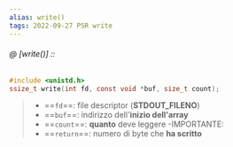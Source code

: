 ```yaml
---
alias: write()
tags: 2022-09-27 PSR write
---
```


###### @ [write()] ::
```c
#include <unistd.h>
ssize_t write(int fd, const void *buf, size_t count);
```
> - ==`fd`==: file descriptor (**STDOUT_FILENO**)
> - ==`buf`==: indirizzo dell'**inizio dell'array**
> - ==`count`==: **quanto** deve leggere
> -IMPORTANTE:
> - ==`return`==: numero di byte che **ha scritto**
<!--ID: 1671894661823-->
